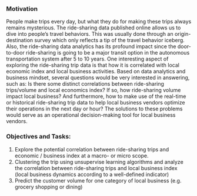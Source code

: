 ### Motivation

People make trips every day, but what they do for making these trips always remains mysterious. The ride-sharing data published online allows us to dive into people’s travel behaviors. This was usually done through an origin-destination survey which only reflects a tip of the travel behavior iceberg. Also, the ride-sharing data analytics has its profound impact since the door-to-door ride-sharing is going to be a major transit option in the autonomous transportation system after 5 to 10 years. 
One interesting aspect of exploring the ride-sharing trip data is that how it is correlated with local economic index and local business activities. Based on data analytics and business mindset, several questions would be very interested in answering, such as: Is there some distinct correlations between ride-sharing trips/volume and local economics index? If so, how ride-sharing volume impact local business? And furthermore, how to make use of the real-time or historical ride-sharing trip data to help local business vendors optimize their operations in the next day or hour? The solutions to these problems would serve as an operational decision-making tool for local business vendors. 

### Objectives and Tasks: 
1.	Explore the potential correlation between ride-sharing trips and economic / business index at a macro- or micro scope.
2.	Clustering the trip using unsupervise learning algorithms and analyze the correlation between ride-sharing trips and local business index (local business dynamics according to a well-defined indicator)
3.	Predict the customer volume for one category of local business (e.g. grocery shopping or dining) 
